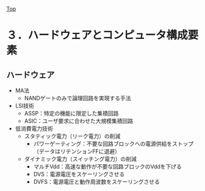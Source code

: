 [Top](../README.md)
# ３．ハードウェアとコンピュータ構成要素
## ハードウェア
- MA法
  - NANDゲートのみで論理回路を実現する手法
- LSI技術
  - ASSP：特定の機能に限定した集積回路
  - ASIC：ユーザ要求に合わせた大規模集積回路
- 低消費電力技術
  - スタティック電力（リーク電力）の削減
    - パワーゲーティング：不要な回路ブロックへの電源供給をストップ（データはリテンションFFに退避）
  - ダイナミック電力（スイッチング電力）の削減
    - マルチVdd：高速な動作が不要な回路ブロックのVddを下げる
    - DVS：電源電圧をスケーリングさせる
    - DVFS：電源電圧と動作周波数をスケーリングさせる
